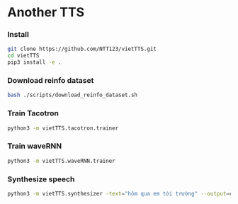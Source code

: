 # Another TTS 

### Install

```sh
git clone https://github.com/NTT123/vietTTS.git
cd vietTTS 
pip3 install -e .
```

### Download reinfo dataset

```sh
bash ./scripts/download_reinfo_dataset.sh
```

### Train Tacotron 

```sh
python3 -m vietTTS.tacotron.trainer
```

### Train waveRNN

```sh
python3 -m vietTTS.waveRNN.trainer
```


### Synthesize speech

```sh
python3 -m vietTTS.synthesizer -text="hôm qua em tới trường" --output=clip.wav
```